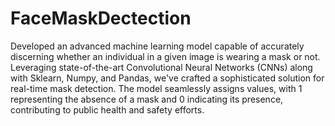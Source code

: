 # FaceMaskDectection

Developed an advanced machine learning model capable of accurately discerning whether an individual in a given image is wearing a mask or not. Leveraging state-of-the-art Convolutional Neural Networks (CNNs) along with Sklearn, Numpy, and Pandas, we've crafted a sophisticated solution for real-time mask detection. The model seamlessly assigns values, with 1 representing the absence of a mask and 0 indicating its presence, contributing to public health and safety efforts.

